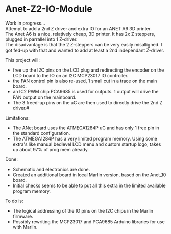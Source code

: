 # Anet-Z2-IO-Module
Work in progress...<br>
Attempt to add a 2nd Z driver and extra IO for an ANET A6 3D printer.<br>
The Anet A6 is a nice, relatively cheap, 3D printer. It has 2x Z steppers, plugged in parrallel into 1 Z-driver.<br>
The disadvantage is that the 2 Z-steppers can be very easily misalligned. I got fed-up with that and wanted to add at least a 2nd independant Z-driver.<br>

This project will:
- free up the I2C pins on the LCD plug and redirecting the encoder on the LCD board to the IO on an I2C MCP23017 IO controller.
- the FAN control pin is also re-used, 1 small cut in a trace on the main board.
- an IC2 PWM chip PCA9685 is used for outputs. 1 output will drive the FAN output on the mainboard.
- The 3 freed-up pins on the uC are then used to directly drive the 2nd Z driver.#

Limitations:
- The ANet board uses the ATMEGA1284P uC and has only 1 free pin in the standard configuration.
- The ATMEGA1284P has a very limited program memory. Using some extra's like manual bedlevel LCD menu and custom startup logo, takes up about 97% of prog mem already.

Done:
- Schematic and electronics are done.
- Created an additional board in local Marlin version, based on the Anet_10 board.
- Initial checks seems to be able to put all this extra in the limited available program memory.

To do is:
- The logical addressing of the IO pins on the I2C chips in the Marlin firmware.
- Possibly rewriting the MCP23017 and PCA9685 Arduino libraries for use with Marlin.
